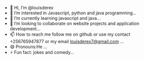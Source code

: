 - 👋 Hi, I’m @louisderex
- 👀 I’m interested in Javascript, python and java programming...
- 🌱 I’m currently learning javascript and java...
- 💞️ I’m looking to collaborate on website projects and application development...
- 📫 How to reach me follow me on github or use my contact +256765947877 or my email louisderex7@gmail.com ...
- 😄 Pronouns:He ...
- ⚡ Fun fact: jokes and comedy...

<!---
louisderex/louisderex is a ✨ special ✨ repository because its `README.md` (this file) appears on your GitHub profile.
You can click the Preview link to take a look at your changes.
--->
